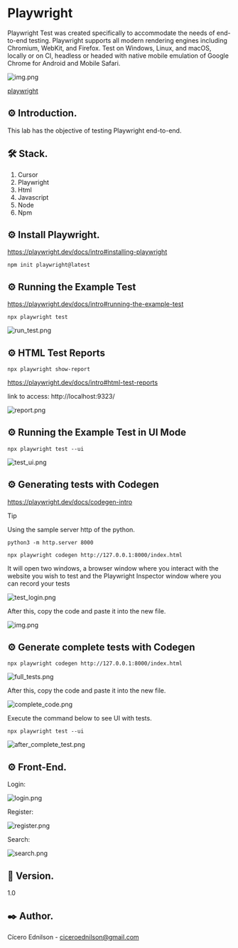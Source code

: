 # Playwright

Playwright Test was created specifically to accommodate the needs of end-to-end testing. Playwright supports all modern rendering engines including Chromium, WebKit, and Firefox. Test on Windows, Linux, and macOS, locally or on CI, headless or headed with native mobile emulation of Google Chrome for Android and Mobile Safari.

![img.png](image/logo.png)

[playwright](https://playwright.dev/)

## ⚙️ Introduction.

This lab has the objective of testing Playwright end-to-end.

## 🛠 Stack.

<ol>
  <li>Cursor</li>
  <li>Playwright</li>
  <li>Html</li>
  <li>Javascript</li>
  <li>Node</li>
  <li>Npm</li>
</ol>

## ⚙️ Install Playwright.

https://playwright.dev/docs/intro#installing-playwright

```shell
npm init playwright@latest
```

## ⚙️ Running the Example Test

https://playwright.dev/docs/intro#running-the-example-test

```shell
npx playwright test
```

![run_test.png](image/run_test.png)

## ⚙️  HTML Test Reports

```shell
npx playwright show-report
```
https://playwright.dev/docs/intro#html-test-reports

link to access: http://localhost:9323/

![report.png](image/report.png)


## ⚙️ Running the Example Test in UI Mode

```shell
npx playwright test --ui
```

![test_ui.png](image/test_ui.png)

## ⚙️ Generating tests with Codegen

https://playwright.dev/docs/codegen-intro

> [!TIP]
> Using the sample server http of the python.
>```shell
>python3 -m http.server 8000
>```

```shell
npx playwright codegen http://127.0.0.1:8000/index.html
```
It will open two windows, a browser window where you interact with the website you wish to test and the Playwright Inspector window where you can record your tests

![test_login.png](image/test_login.png)

After this, copy the code and paste it into the new file.

![img.png](image/after_codegen.png)

## ⚙️ Generate complete tests with Codegen

```shell
npx playwright codegen http://127.0.0.1:8000/index.html
```
![full_tests.png](image/full_tests.png)

After this, copy the code and paste it into the new file.

![complete_code.png](image/complete_code.png)

Execute the command below to see UI with tests.
```shell
npx playwright test --ui
```
![after_complete_test.png](image/after_complete_test.png)


## ⚙️ Front-End.

Login:

![login.png](image/login.png)

Register:

![register.png](image/register.png)

Search:

![search.png](image/search.png)

## 📌 Version.

1.0

## ✒️ Author.

Cícero Ednilson - ciceroednilson@gmail.com


